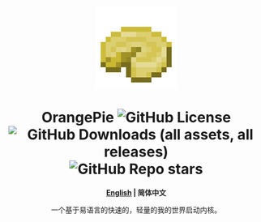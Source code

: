 <div align=center>

![Logo](./assets/logo.png)

# OrangePie ![GitHub License](https://img.shields.io/github/license/Hill23333/OrangePie) ![GitHub Downloads (all assets, all releases)](https://img.shields.io/github/downloads/Hill23333/OrangePie/total) ![GitHub Repo stars](https://img.shields.io/github/stars/Hill23333/OrangePie)

**[English](https://github.com/Hill23333/OrangePie) | 简体中文**

一个基于易语言的快速的，轻量的我的世界启动内核。

</div>
